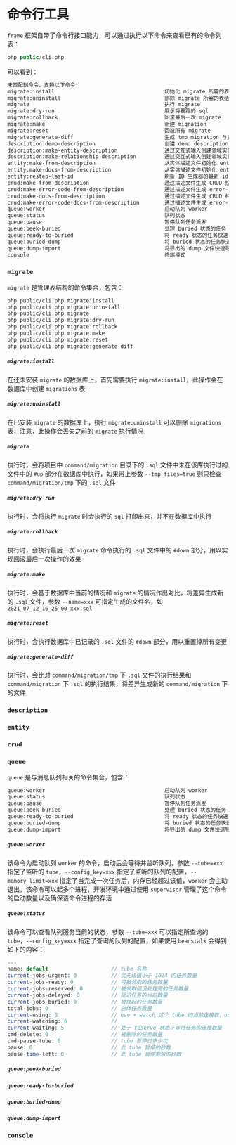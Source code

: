 # 命令行工具

`frame` 框架自带了命令行接口能力，可以通过执行以下命令来查看已有的命令列表：
```php
php public/cli.php
```
可以看到：
```bash
未匹配到命令，支持以下命令:
migrate:install                                   初始化 migrate 所需的表结构
migrate:uninstall                                 删除 migrate 所需的表结构
migrate                                           执行 migrate
migrate:dry-run                                   展示将要跑的 sql
migrate:rollback                                  回滚最后一次 migrate
migrate:make                                      新建 migration
migrate:reset                                     回滚所有 migrate
migrate:generate-diff                             生成 tmp migration 与正式 migration 的差别变更
description:demo-description                      创建 demo description 文件
description:make-entity-description               通过交互式输入创建领域实体描述文件
description:make-relationship-description         通过交互式输入创建领域实体关系描述文件
entity:make-from-description                      从实体描述文件初始化 entity、dao、migration
entity:make-docs-from-description                 从实体描述文件初始化 entity、dao、migration
entity:restep-last-id                             刷新 ID 生成器的最新 id
crud:make-from-description                        通过描述文件生成 CRUD 控制器
crud:make-error-code-from-description             通过描述文件生成 error-code
crud:make-docs-from-description                   通过描述文件生成 CRUD 相关接口文档
crud:make-error-code-docs-from-description        通过描述文件生成 error-code 相关文档
queue:worker                                      启动队列 worker
queue:status                                      队列状态
queue:pause                                       暂停队列任务派发
queue:peek-buried                                 处理 buried 状态的任务
queue:ready-to-buried                             将 ready 状态的任务快速改变为 buried 状态
queue:buried-dump                                 将 buried 状态的任务快速导出文件并清理
queue:dump-import                                 将导出的 dump 文件快速导入到队列并进入 ready 状态
console                                           终端模式
```

### `migrate`
`migrate` 是管理表结构的命令集合，包含：
```bash
php public/cli.php migrate:install
php public/cli.php migrate:uninstall
php public/cli.php migrate
php public/cli.php migrate:dry-run
php public/cli.php migrate:rollback
php public/cli.php migrate:make
php public/cli.php migrate:reset
php public/cli.php migrate:generate-diff
```
##### `migrate:install`
在还未安装 `migrate` 的数据库上，首先需要执行 `migrate:install`，此操作会在数据库中创建 `migrations` 表

##### `migrate:uninstall`
在已安装 `migrate` 的数据库上，执行 `migrate:uninstall` 可以删除 `migrations` 表，注意，此操作会丢失之前的 `migrate` 执行情况

##### `migrate`
执行时，会将项目中 `command/migration` 目录下的 `.sql` 文件中未在该库执行过的文件中的 `#up` 部分在数据库中执行，如果带上参数 `--tmp_files=true` 则只检查 `command/migration/tmp` 下的 `.sql` 文件

##### `migrate:dry-run`
执行时，会将执行 `migrate` 时会执行的 `sql` 打印出来，并不在数据库中执行

##### `migrate:rollback`
执行时，会执行最后一次 `migrate` 命令执行的 `.sql` 文件中的 `#down` 部分，用以实现回滚最后一次操作的效果

##### `migrate:make`
执行时，会基于数据库中当前的情况和 `migrate` 的情况作出对比，将差异生成新的 `.sql` 文件，参数 `--name=xxx` 可指定生成的文件名，如 `2021_07_12_16_25_00_xxx.sql`

##### `migrate:reset`
执行时，会执行数据库中已记录的 `.sql` 文件的 `#down` 部分，用以重置掉所有变更

##### `migrate:generate-diff`
执行时，会比对 `command/migration/tmp` 下 `.sql` 文件的执行结果和 `command/migration` 下 `.sql` 的执行结果，将差异生成新的 `command/migration` 下的文件

### `description`
### `entity`
### `crud`
### `queue`
`queue` 是与消息队列相关的命令集合，包含：
```bash
queue:worker                                      启动队列 worker
queue:status                                      队列状态
queue:pause                                       暂停队列任务派发
queue:peek-buried                                 处理 buried 状态的任务
queue:ready-to-buried                             将 ready 状态的任务快速改变为 buried 状态
queue:buried-dump                                 将 buried 状态的任务快速导出文件并清理
queue:dump-import                                 将导出的 dump 文件快速导入到队列并进入 ready 状态
```
##### `queue:worker`
该命令为启动队列 `worker` 的命令，启动后会等待并监听队列，参数 `--tube=xxx` 指定了监听的 `tube`，`--config_key=xxx` 指定了监听的队列的配置，`--memory_limit=xxx` 指定了当完成一次任务后，内存已经超过该值，`worker` 会主动退出，该命令可以起多个进程，开发环境中通过使用 `supervisor` 管理了这个命令的启动数量以及确保该命令进程的存活

##### `queue:status`
该命令可以查看队列服务当前的状态，参数 `--tube=xxx` 可以指定所查询的 `tube`，`--config_key=xxx` 指定了查询的队列的配置，如果使用 `beanstalk` 会得到如下的内容：
```php
---
name: default                    // tube 名称
current-jobs-urgent: 0           // 优先级值小于 1024 的任务数量
current-jobs-ready: 0            // 可被领取的任务数量
current-jobs-reserved: 0         // 被领取但没处理完的任务数量
current-jobs-delayed: 0          // 延迟任务的当前数量
current-jobs-buried: 0           // 被挂起的任务数量
total-jobs: 0                    // 总体任务数量
current-using: 6                 // use + watch 这个 tube 的当前连接数，use 通常用于生产者, watch 通常用于消费者
current-watching: 6              // 
current-waiting: 5               // 处于 reserve 状态下等待任务的连接数量
cmd-delete: 0                    // 被删除的任务数量
cmd-pause-tube: 0                // tube 暂停过多少次
pause: 0                         // 此 tube 暂停的秒数
pause-time-left: 0               // 此 tube 暂停剩余的秒数
```

##### `queue:peek-buried`
##### `queue:ready-to-buried`
##### `queue:buried-dump`
##### `queue:dump-import`

### `console`
